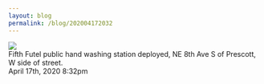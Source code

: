 ```yaml
---
layout: blog
permalink: /blog/202004172032
---
```


<img src="/blog/images/615703649684979712.jpg"/>
<div class="caption">Fifth Futel public hand washing station deployed, NE 8th Ave S of Prescott, W side of street.<br/>

 </div>

<div id="footer">
<span id="timestamp"> April 17th, 2020 8:32pm </span>
</div>
